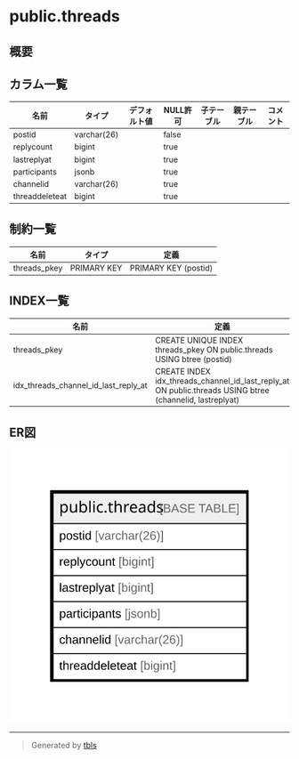 # public.threads

## 概要

## カラム一覧

| 名前             | タイプ         | デフォルト値       | NULL許可   | 子テーブル      | 親テーブル      | コメント     |
| -------------- | ----------- | ------------ | -------- | ---------- | ---------- | -------- |
| postid         | varchar(26) |              | false    |            |            |          |
| replycount     | bigint      |              | true     |            |            |          |
| lastreplyat    | bigint      |              | true     |            |            |          |
| participants   | jsonb       |              | true     |            |            |          |
| channelid      | varchar(26) |              | true     |            |            |          |
| threaddeleteat | bigint      |              | true     |            |            |          |

## 制約一覧

| 名前           | タイプ         | 定義                   |
| ------------ | ----------- | -------------------- |
| threads_pkey | PRIMARY KEY | PRIMARY KEY (postid) |

## INDEX一覧

| 名前                                   | 定義                                                                                                       |
| ------------------------------------ | -------------------------------------------------------------------------------------------------------- |
| threads_pkey                         | CREATE UNIQUE INDEX threads_pkey ON public.threads USING btree (postid)                                  |
| idx_threads_channel_id_last_reply_at | CREATE INDEX idx_threads_channel_id_last_reply_at ON public.threads USING btree (channelid, lastreplyat) |

## ER図

![er](public.threads.svg)

---

> Generated by [tbls](https://github.com/k1LoW/tbls)
